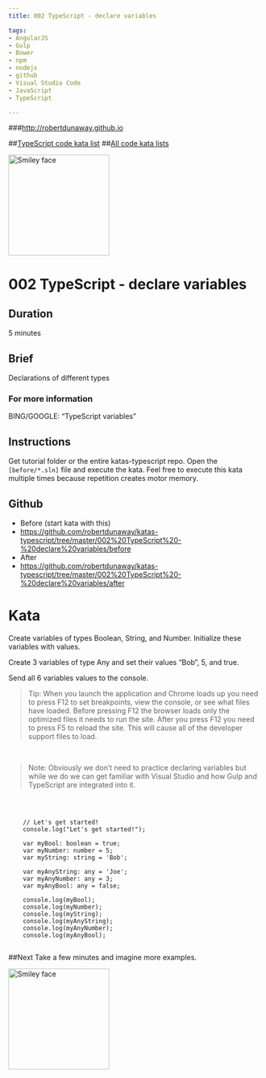 ```yaml
---
title: 002 TypeScript - declare variables

tags: 
- AngularJS
- Gulp
- Bower
- npm
- nodejs
- github
- Visual Studio Code
- JavaScript
- TypeScript

---
```


###http://robertdunaway.github.io

##[TypeScript code kata list](http://mycodekatas.github.io/typescript.html)
##[All code kata lists](http://mycodekatas.github.io/)

 <img src="https://raw.githubusercontent.com/robertdunaway/katas-typescript/master/katas-TS-logo.png" alt="Smiley face" height="200" width="200"> 

# 002 TypeScript - declare variables

## Duration
5 minutes

## Brief
Declarations of different types

### For more information 
BING/GOOGLE: “TypeScript variables”

## Instructions
Get tutorial folder or the entire katas-typescript repo.
Open the `[before/*.sln]` file and execute the kata.
Feel free to execute this kata multiple times because repetition creates motor memory.

## Github
 - Before (start kata with this)
  - https://github.com/robertdunaway/katas-typescript/tree/master/002%20TypeScript%20-%20declare%20variables/before
 - After
  - https://github.com/robertdunaway/katas-typescript/tree/master/002%20TypeScript%20-%20declare%20variables/after


# Kata
Create variables of types Boolean, String, and Number.  Initialize these variables with values.
<br>

Create 3 variables of type Any and set their values “Bob”, 5, and true.
<br>

Send all 6 variables values to the console.
<br>

> Tip: When you launch the application and Chrome loads up you need to press F12 to set breakpoints, view the console, or see what files have loaded.  Before pressing F12 the browser loads only the optimized files it needs to run the site.  After you press F12 you need to press F5 to reload the site.  This will cause all of the developer support files to load.

<br>

> Note: Obviously we don’t need to practice declaring variables but
> while we do we can get familiar with Visual Studio and how Gulp and
> TypeScript are integrated into it.


<br>


```

	// Let's get started!
	console.log("Let's get started!");
	
	var myBool: boolean = true;
	var myNumber: number = 5;
	var myString: string = 'Bob';
	
	var myAnyString: any = 'Joe';
	var myAnyNumber: any = 3;
	var myAnyBool: any = false;
	
	console.log(myBool);
	console.log(myNumber);
	console.log(myString);
	console.log(myAnyString);
	console.log(myAnyNumber);
	console.log(myAnyBool);


```


##Next
Take a few minutes and imagine more examples. 

 <img src="https://raw.githubusercontent.com/robertdunaway/katas-typescript/master/katas-TS-logo.png" alt="Smiley face" height="200" width="200"> 